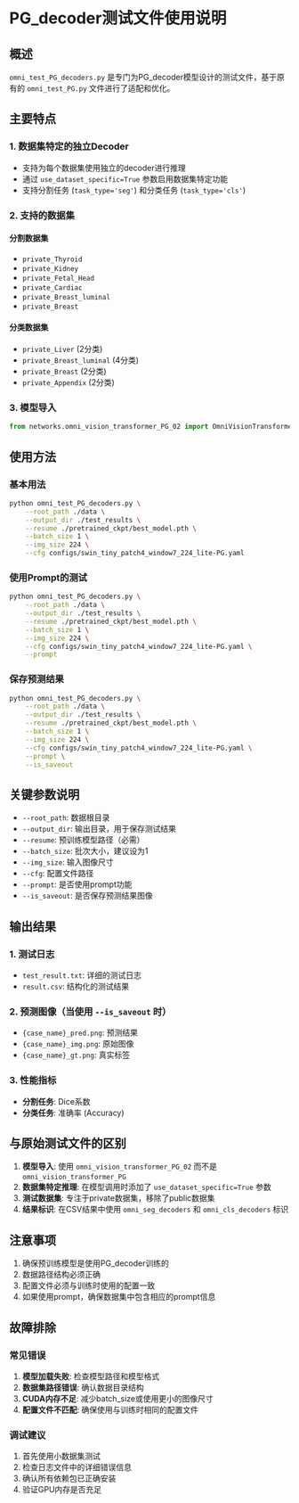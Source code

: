 # PG_decoder测试文件使用说明

## 概述

`omni_test_PG_decoders.py` 是专门为PG_decoder模型设计的测试文件，基于原有的 `omni_test_PG.py` 文件进行了适配和优化。

## 主要特点

### 1. 数据集特定的独立Decoder
- 支持为每个数据集使用独立的decoder进行推理
- 通过 `use_dataset_specific=True` 参数启用数据集特定功能
- 支持分割任务 (`task_type='seg'`) 和分类任务 (`task_type='cls'`)

### 2. 支持的数据集

#### 分割数据集
- `private_Thyroid`
- `private_Kidney` 
- `private_Fetal_Head`
- `private_Cardiac`
- `private_Breast_luminal`
- `private_Breast`

#### 分类数据集
- `private_Liver` (2分类)
- `private_Breast_luminal` (4分类)
- `private_Breast` (2分类)
- `private_Appendix` (2分类)

### 3. 模型导入
```python
from networks.omni_vision_transformer_PG_02 import OmniVisionTransformer as ViT_omni_decoders
```

## 使用方法

### 基本用法
```bash
python omni_test_PG_decoders.py \
    --root_path ./data \
    --output_dir ./test_results \
    --resume ./pretrained_ckpt/best_model.pth \
    --batch_size 1 \
    --img_size 224 \
    --cfg configs/swin_tiny_patch4_window7_224_lite-PG.yaml
```

### 使用Prompt的测试
```bash
python omni_test_PG_decoders.py \
    --root_path ./data \
    --output_dir ./test_results \
    --resume ./pretrained_ckpt/best_model.pth \
    --batch_size 1 \
    --img_size 224 \
    --cfg configs/swin_tiny_patch4_window7_224_lite-PG.yaml \
    --prompt
```

### 保存预测结果
```bash
python omni_test_PG_decoders.py \
    --root_path ./data \
    --output_dir ./test_results \
    --resume ./pretrained_ckpt/best_model.pth \
    --batch_size 1 \
    --img_size 224 \
    --cfg configs/swin_tiny_patch4_window7_224_lite-PG.yaml \
    --prompt \
    --is_saveout
```

## 关键参数说明

- `--root_path`: 数据根目录
- `--output_dir`: 输出目录，用于保存测试结果
- `--resume`: 预训练模型路径（必需）
- `--batch_size`: 批次大小，建议设为1
- `--img_size`: 输入图像尺寸
- `--cfg`: 配置文件路径
- `--prompt`: 是否使用prompt功能
- `--is_saveout`: 是否保存预测结果图像

## 输出结果

### 1. 测试日志
- `test_result.txt`: 详细的测试日志
- `result.csv`: 结构化的测试结果

### 2. 预测图像（当使用 `--is_saveout` 时）
- `{case_name}_pred.png`: 预测结果
- `{case_name}_img.png`: 原始图像
- `{case_name}_gt.png`: 真实标签

### 3. 性能指标
- **分割任务**: Dice系数
- **分类任务**: 准确率 (Accuracy)

## 与原始测试文件的区别

1. **模型导入**: 使用 `omni_vision_transformer_PG_02` 而不是 `omni_vision_transformer_PG`
2. **数据集特定推理**: 在模型调用时添加了 `use_dataset_specific=True` 参数
3. **测试数据集**: 专注于private数据集，移除了public数据集
4. **结果标识**: 在CSV结果中使用 `omni_seg_decoders` 和 `omni_cls_decoders` 标识

## 注意事项

1. 确保预训练模型是使用PG_decoder训练的
2. 数据路径结构必须正确
3. 配置文件必须与训练时使用的配置一致
4. 如果使用prompt，确保数据集中包含相应的prompt信息

## 故障排除

### 常见错误
1. **模型加载失败**: 检查模型路径和模型格式
2. **数据集路径错误**: 确认数据目录结构
3. **CUDA内存不足**: 减少batch_size或使用更小的图像尺寸
4. **配置文件不匹配**: 确保使用与训练时相同的配置文件

### 调试建议
1. 首先使用小数据集测试
2. 检查日志文件中的详细错误信息
3. 确认所有依赖包已正确安装
4. 验证GPU内存是否充足 